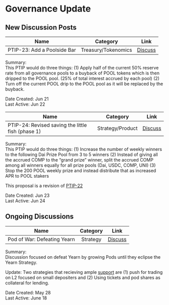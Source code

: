 # Governance Update

## New Discussion Posts

| Name          | Category      | Link   |
| ------------- |:-------------:| :-----:|
| PTIP-23: Add a Poolside Bar | Treasury/Tokenomics | [Discuss](https://gov.pooltogether.com/t/ptip-23-add-the-poolside-bar/1258) |

Summary:\
This PTIP would do three things: (1) Apply half of the current 50% reserve rate from all governance pools to a buyback of POOL tokens which is then dripped to the POOL pool. (25% of total interest accrued by each pool) (2) Turn off the current POOL drip to the POOL pool as it will be replaced by the buyback.

Date Created: Jun 21\
Last Active: Jun 22

| Name          | Category      | Link   |
| ------------- |:-------------:| :-----:|
| PTIP-24: Revised saving the little fish (phase 1) | Strategy/Product | [Discuss](https://gov.pooltogether.com/t/ptip-24-revised-saving-the-little-fish-phase-1/1262) |

Summary:\
This PTIP would do three things: (1) Increase the number of weekly winners to the following Dai Prize Pool from 3 to 5 winners (2) Instead of giving all the accrued COMP to the “grand prize” winner, split the accrued COMP among all winners equally for all prize pools (Dai, USDC, COMP, UNI) (3) Stop the 200 POOL weekly prize and instead distribute that as increased APR to POOL stakers

This proposal is a revision of [PTIP-22](https://gov.pooltogether.com/t/ptip-22-operation-10x-saving-the-little-fishes-phase-1/1250/4)

Date Created: Jun 23\
Last Active: Jun 24

## Ongoing Discussions

| Name          | Category      | Link   |
| ------------- |:-------------:| :-----:|
| Pod of War: Defeating Yearn | Strategy | [Discuss](https://gov.pooltogether.com/t/pod-of-war-defeating-yearn/1149) |

Summary:\
Discussion focused on defeat Yearn by growing Pods until they eclipse the Yearn Strategy.

Update: Two strategies that recieving ample [support](https://gov.pooltogether.com/t/pod-of-war-defeating-yearn/1149/11) are (1) push for trading on L2 focused on small depositers and (2) Using  tickets and pod shares as collateral for lending.

Date Created: May 28\
Last Active: June 18

